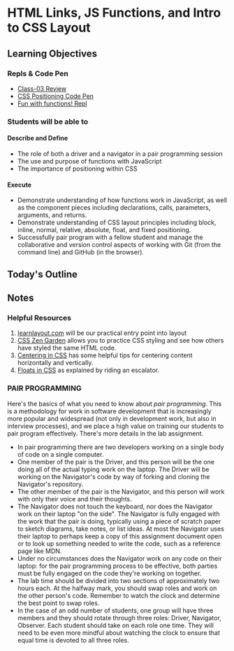# HTML Links, JS Functions, and Intro to CSS Layout

<!-- Description Here -->

## Learning Objectives

### Repls & Code Pen

- [Class-03 Review](https://replit.com/@rkgallaway/201-class-03-review-arrays-and-loops#index.js)
- [CSS Positioning Code Pen](https://codepen.io/arpatterson31/pen/QWqwewe)
- [Fun with functions! Repl](https://replit.com/@arpatterson31/Fun-with-functions#index.js)

### Students will be able to

#### Describe and Define

- The role of both a driver and a navigator in a pair programming session
- The use and purpose of functions with JavaScript
- The importance of positioning within CSS

#### Execute

- Demonstrate understanding of how functions work in JavaScript, as well as the component pieces including declarations, calls, parameters, arguments, and returns.
- Demonstrate understanding of CSS layout principles including block, inline, normal, relative, absolute, float, and fixed positioning.
- Successfully pair program with a fellow student and manage the collaborative and version control aspects of working with Git (from the command line) and GitHub (in the browser).

## Today's Outline

<!-- To Be Completed By Instructor -->

## Notes

### Helpful Resources

1. [learnlayout.com](http://learnlayout.com) will be our practical entry point into layout
1. [CSS Zen Garden](http://www.csszengarden.com/) allows you to practice CSS styling and see how others have styled the same HTML code.
1. [Centering in CSS](https://css-tricks.com/centering-css-complete-guide/) has some helpful tips for centering content horizontally and vertically.
1. [Floats in CSS](https://medium.freecodecamp.org/css-floats-explained-by-riding-an-escalator-57fa55232333) as explained by riding an escalator.

### PAIR PROGRAMMING

Here's the basics of what you need to know about *pair programming*. This is a methodology for work in software development that is increasingly more popular and widespread (not only in development work, but also in interview processes), and we place a high value on training our students to pair program effectively. There's more details in the lab assignment.

- In pair programming there are two developers working on a single body of code on a single computer.
- One member of the pair is the Driver, and this person will be the one doing all of the actual typing work on the laptop. The Driver will be working on the Navigator's code by way of forking and cloning the Navigator's repository.
- The other member of the pair is the Navigator, and this person will work with only their voice and their thoughts.
- The Navigator does not touch the keyboard, nor does the Navigator work on their laptop "on the side". The Navigator is fully engaged with the work that the pair is doing, typically using a piece of scratch paper to sketch diagrams, take notes, or list ideas. At most the Navigator uses their laptop to perhaps keep a copy of this assignment document open or to look up something needed to write the code, such as a reference page like MDN.
- Under no circumstances does the Navigator work on any code on their laptop: for the pair programming process to be effective, both parties must be fully engaged on the code they're working on together.
- The lab time should be divided into two sections of approximately two hours each. At the halfway mark, you should swap roles and work on the other person's code. Remember to watch the clock and determine the best point to swap roles.
- In the case of an odd number of students, one group will have three members and they should rotate through three roles: Driver, Navigator, Observer. Each student should take on each role one time. They will need to be even more mindful about watching the clock to ensure that equal time is devoted to all three roles.
